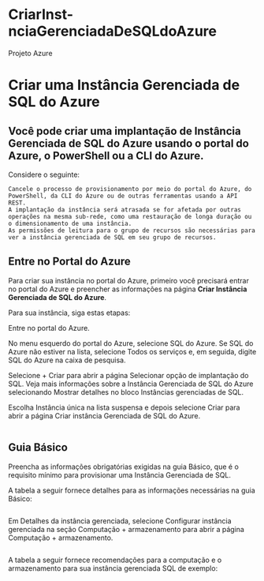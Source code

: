# CriarInst-nciaGerenciadaDeSQLdoAzure
Projeto Azure 

# Criar uma Instância Gerenciada de SQL do Azure

## Você pode criar uma implantação de Instância Gerenciada de SQL do Azure usando o portal do Azure, o PowerShell ou a CLI do Azure.

Considere o seguinte:

    Cancele o processo de provisionamento por meio do portal do Azure, do PowerShell, da CLI do Azure ou de outras ferramentas usando a API REST.
    A implantação da instância será atrasada se for afetada por outras operações na mesma sub-rede, como uma restauração de longa duração ou o dimensionamento de uma instância.
    As permissões de leitura para o grupo de recursos são necessárias para ver a instância gerenciada de SQL em seu grupo de recursos.


## Entre no Portal do Azure

Para criar sua instância no portal do Azure, primeiro você precisará entrar no portal do Azure e preencher as informações na página **Criar Instância Gerenciada de SQL do Azure**.

Para sua instância, siga estas etapas:

Entre no portal do Azure.

No menu esquerdo do portal do Azure, selecione SQL do Azure. Se SQL do Azure não estiver na lista, selecione Todos os serviços e, em seguida, digite SQL do Azure na caixa de pesquisa.

Selecione + Criar para abrir a página Selecionar opção de implantação do SQL. Veja mais informações sobre a Instância Gerenciada de SQL do Azure selecionando Mostrar detalhes no bloco Instâncias gerenciadas de SQL.

Escolha Instância única na lista suspensa e depois selecione Criar para abrir a página Criar instância Gerenciada de SQL do Azure.

![]()

## Guia Básico

Preencha as informações obrigatórias exigidas na guia Básico, que é o requisito mínimo para provisionar uma Instância Gerenciada de SQL.

A tabela a seguir fornece detalhes para as informações necessárias na guia Básico:

![]()

Em Detalhes da instância gerenciada, selecione Configurar instância gerenciada na seção Computação + armazenamento para abrir a página Computação + armazenamento.

![]()

A tabela a seguir fornece recomendações para a computação e o armazenamento para sua instância gerenciada SQL de exemplo:

![]()



